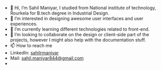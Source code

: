 - 👋 Hi, I’m Sahil Maniyar, I studied from National institute of technology, Rourkela for B.tech degree in Industrial Design. 
- 👀 I’m interested in designing awesome user interfaces and user experiences.
- 🌱 I’m currently learning different technologies related to front-end.
- 💞️ I’m looking to collaborate on the design or client-side part of the projects, however I might also help with the documentation stuff. 
- 📫 How to reach me
- LinkedIn: [sahilrmaniyar](https://www.linkedin.com/in/sahilrmaniyar)
- Mail: [sahil.maniyar844@gmail.com](mailto:sahil.maniyar844@gmail.com)
- 

<!---
sahilmaniyar/sahilmaniyar is a ✨ special ✨ repository because its `README.md` (this file) appears on your GitHub profile.
You can click the Preview link to take a look at your changes.
--->
